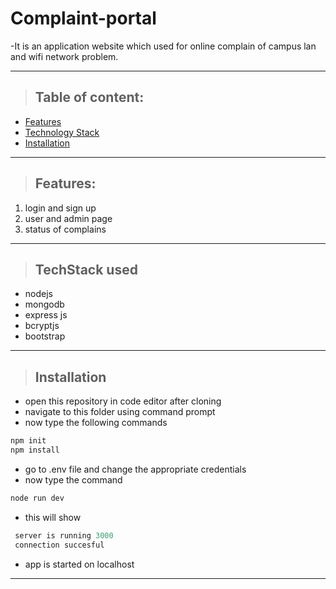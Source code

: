 # Complaint-portal


-It is an application website which used for online complain of campus lan and wifi network problem.

---

> ## Table of content:

- [Features](https://github.com/montugol32/RESOL-NET#features)
- [Technology Stack](https://github.com/montugol32/RESOL-NET#techstack-used)
- [Installation](https://github.com/montugol32/RESOL-NET#installation)


---

> ## **Features:**

1. login and sign up
2. user and admin page
3. status of complains

---

> ## **TechStack used**

- nodejs
- mongodb
- express js
- bcryptjs
- bootstrap

---

> ## Installation

- open this repository in code editor after cloning
- navigate to this folder using command prompt
- now type the following commands

```powershell
npm init
npm install
```

- go to .env file and change the appropriate credentials
- now type the command

```powershell
node run dev
```

- this will show

```powershell
 server is running 3000
 connection succesful
```

- app is started on localhost

---
